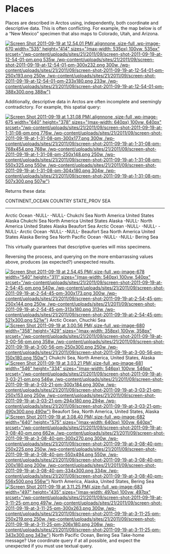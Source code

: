 # Places 

<div class="entry-content">

Places are described in Arctos using, independently, both coordinate and
descriptive data. This is often conflicting. For example, the map below
is of a “New Mexico” specimen that also maps to Colorado, Utah, and
Arizona.

[![](/wp-content/uploads/sites/21/2011/09/screen-shot-2011-09-19-at-12-54-01-pm.png "Screen Shot 2011-09-19 at 12.54.01 PM"){.alignnone
.size-full .wp-image-670 width="535" height="414"
sizes="(max-width: 535px) 100vw, 535px"
srcset="/wp-content/uploads/sites/21/2011/09/screen-shot-2011-09-19-at-12-54-01-pm.png 535w, /wp-content/uploads/sites/21/2011/09/screen-shot-2011-09-19-at-12-54-01-pm-300x232.png 300w, /wp-content/uploads/sites/21/2011/09/screen-shot-2011-09-19-at-12-54-01-pm-250x193.png 250w, /wp-content/uploads/sites/21/2011/09/screen-shot-2011-09-19-at-12-54-01-pm-233x180.png 233w, /wp-content/uploads/sites/21/2011/09/screen-shot-2011-09-19-at-12-54-01-pm-388x300.png 388w"}](/wp-content/uploads/sites/21/2011/09/screen-shot-2011-09-19-at-12-54-01-pm.png)

Additionally, descriptive data in Arctos are often incomplete and
seemingly contradictory. For example, this spatial query:

[![](/wp-content/uploads/sites/21/2011/09/screen-shot-2011-09-19-at-1-31-08-pm.png "Screen Shot 2011-09-19 at 1.31.08 PM"){.alignnone
.size-full .wp-image-675 width="640" height="378"
sizes="(max-width: 640px) 100vw, 640px"
srcset="/wp-content/uploads/sites/21/2011/09/screen-shot-2011-09-19-at-1-31-08-pm.png 776w, /wp-content/uploads/sites/21/2011/09/screen-shot-2011-09-19-at-1-31-08-pm-300x177.png 300w, /wp-content/uploads/sites/21/2011/09/screen-shot-2011-09-19-at-1-31-08-pm-768x454.png 768w, /wp-content/uploads/sites/21/2011/09/screen-shot-2011-09-19-at-1-31-08-pm-250x148.png 250w, /wp-content/uploads/sites/21/2011/09/screen-shot-2011-09-19-at-1-31-08-pm-550x325.png 550w, /wp-content/uploads/sites/21/2011/09/screen-shot-2011-09-19-at-1-31-08-pm-304x180.png 304w, /wp-content/uploads/sites/21/2011/09/screen-shot-2011-09-19-at-1-31-08-pm-507x300.png 507w"}](/wp-content/uploads/sites/21/2011/09/screen-shot-2011-09-19-at-1-31-08-pm.png)

Returns these data:

  CONTINENT\_OCEAN      COUNTRY         STATE\_PROV   SEA
  --------------------- --------------- ------------- --------------
  Arctic Ocean          -NULL-          -NULL-        Chukchi Sea
  North America         United States   Alaska        Chukchi Sea
  North America         United States   Alaska        -NULL-
  North America         United States   Alaska        Beaufort Sea
  Arctic Ocean          -NULL-          -NULL-        -NULL-
  Arctic Ocean          -NULL-          -NULL-        Beaufort Sea
  North America         United States   Alaska        Bering Sea
  North Pacific Ocean   -NULL-          -NULL-        Bering Sea

This virtually guarantees that descriptive queries will miss specimens.

Reversing the process, and querying on the more embarrassing values
above, produces (as expected?) unexpected results.

[![](/wp-content/uploads/sites/21/2011/09/screen-shot-2011-09-19-at-2-54-45-pm.png "Screen Shot 2011-09-19 at 2.54.45 PM"){.size-full
.wp-image-678 width="540" height="311"
sizes="(max-width: 540px) 100vw, 540px"
srcset="/wp-content/uploads/sites/21/2011/09/screen-shot-2011-09-19-at-2-54-45-pm.png 540w, /wp-content/uploads/sites/21/2011/09/screen-shot-2011-09-19-at-2-54-45-pm-300x173.png 300w, /wp-content/uploads/sites/21/2011/09/screen-shot-2011-09-19-at-2-54-45-pm-250x144.png 250w, /wp-content/uploads/sites/21/2011/09/screen-shot-2011-09-19-at-2-54-45-pm-313x180.png 313w, /wp-content/uploads/sites/21/2011/09/screen-shot-2011-09-19-at-2-54-45-pm-521x300.png 521w"}](/wp-content/uploads/sites/21/2011/09/screen-shot-2011-09-19-at-2-54-45-pm.png)
Arctic Ocean, Chuchki Sea
[![](/wp-content/uploads/sites/21/2011/09/screen-shot-2011-09-19-at-3-00-56-pm.png "Screen Shot 2011-09-19 at 3.00.56 PM"){.size-full
.wp-image-680 width="358" height="429"
sizes="(max-width: 358px) 100vw, 358px"
srcset="/wp-content/uploads/sites/21/2011/09/screen-shot-2011-09-19-at-3-00-56-pm.png 358w, /wp-content/uploads/sites/21/2011/09/screen-shot-2011-09-19-at-3-00-56-pm-250x300.png 250w, /wp-content/uploads/sites/21/2011/09/screen-shot-2011-09-19-at-3-00-56-pm-150x180.png 150w"}](/wp-content/uploads/sites/21/2011/09/screen-shot-2011-09-19-at-3-00-56-pm.png)
Chukchi Sea, North America, United States, Alaska
[![](/wp-content/uploads/sites/21/2011/09/screen-shot-2011-09-19-at-3-03-21-pm.png "Screen Shot 2011-09-19 at 3.03.21 PM"){.size-full
.wp-image-681 width="546" height="334"
sizes="(max-width: 546px) 100vw, 546px"
srcset="/wp-content/uploads/sites/21/2011/09/screen-shot-2011-09-19-at-3-03-21-pm.png 546w, /wp-content/uploads/sites/21/2011/09/screen-shot-2011-09-19-at-3-03-21-pm-300x184.png 300w, /wp-content/uploads/sites/21/2011/09/screen-shot-2011-09-19-at-3-03-21-pm-250x153.png 250w, /wp-content/uploads/sites/21/2011/09/screen-shot-2011-09-19-at-3-03-21-pm-294x180.png 294w, /wp-content/uploads/sites/21/2011/09/screen-shot-2011-09-19-at-3-03-21-pm-490x300.png 490w"}](/wp-content/uploads/sites/21/2011/09/screen-shot-2011-09-19-at-3-03-21-pm.png)
Beaufort Sea, North America, United States, Alaska
[![](/wp-content/uploads/sites/21/2011/09/screen-shot-2011-09-19-at-3-08-40-pm.png "Screen Shot 2011-09-19 at 3.08.40 PM"){.size-full
.wp-image-682 width="640" height="575"
sizes="(max-width: 640px) 100vw, 640px"
srcset="/wp-content/uploads/sites/21/2011/09/screen-shot-2011-09-19-at-3-08-40-pm.png 662w, /wp-content/uploads/sites/21/2011/09/screen-shot-2011-09-19-at-3-08-40-pm-300x270.png 300w, /wp-content/uploads/sites/21/2011/09/screen-shot-2011-09-19-at-3-08-40-pm-250x225.png 250w, /wp-content/uploads/sites/21/2011/09/screen-shot-2011-09-19-at-3-08-40-pm-550x494.png 550w, /wp-content/uploads/sites/21/2011/09/screen-shot-2011-09-19-at-3-08-40-pm-200x180.png 200w, /wp-content/uploads/sites/21/2011/09/screen-shot-2011-09-19-at-3-08-40-pm-334x300.png 334w, /wp-content/uploads/sites/21/2011/09/screen-shot-2011-09-19-at-3-08-40-pm-556x500.png 556w"}](/wp-content/uploads/sites/21/2011/09/screen-shot-2011-09-19-at-3-08-40-pm.png)
North America, Alaska, United States, Bering Sea
[![](/wp-content/uploads/sites/21/2011/09/screen-shot-2011-09-19-at-3-11-25-pm.png "Screen Shot 2011-09-19 at 3.11.25 PM"){.size-full
.wp-image-683 width="497" height="435"
sizes="(max-width: 497px) 100vw, 497px"
srcset="/wp-content/uploads/sites/21/2011/09/screen-shot-2011-09-19-at-3-11-25-pm.png 497w, /wp-content/uploads/sites/21/2011/09/screen-shot-2011-09-19-at-3-11-25-pm-300x263.png 300w, /wp-content/uploads/sites/21/2011/09/screen-shot-2011-09-19-at-3-11-25-pm-250x219.png 250w, /wp-content/uploads/sites/21/2011/09/screen-shot-2011-09-19-at-3-11-25-pm-206x180.png 206w, /wp-content/uploads/sites/21/2011/09/screen-shot-2011-09-19-at-3-11-25-pm-343x300.png 343w"}](/wp-content/uploads/sites/21/2011/09/screen-shot-2011-09-19-at-3-11-25-pm.png)
North Pacific Ocean, Bering Sea
Take-home message? Use coordinate query if at all possible, and expect
the unexpected if you must use textual query.

 
